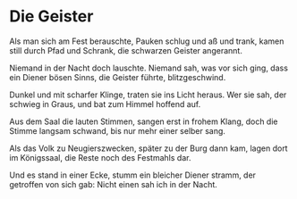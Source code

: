 # Die Geister

Als man sich am Fest berauschte,
Pauken schlug und aß und trank,
kamen still durch Pfad und Schrank,
die schwarzen Geister angerannt.

Niemand in der Nacht doch lauschte.
Niemand sah, was vor sich ging,
dass ein Diener bösen Sinns,
die Geister führte, blitzgeschwind.

Dunkel und mit scharfer Klinge,
traten sie ins Licht heraus.
Wer sie sah, der schwieg in Graus,
und bat zum Himmel hoffend auf.

Aus dem Saal die lauten Stimmen,
sangen erst in frohem Klang,
doch die Stimme langsam schwand,
bis nur mehr einer selber sang.

Als das Volk zu Neugierszwecken,
später zu der Burg dann kam,
lagen dort im Königssaal,
die Reste noch des Festmahls dar.

Und es stand in einer Ecke,
stumm ein bleicher Diener stramm,
der getroffen von sich gab:
Nicht einen sah ich in der Nacht.